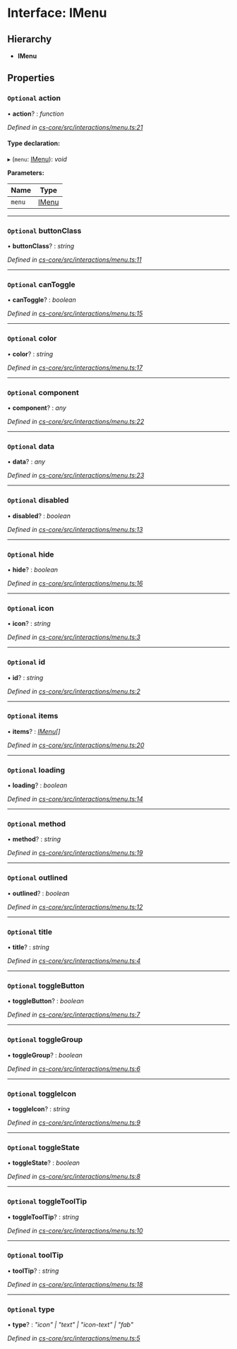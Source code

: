 # Interface: IMenu

## Hierarchy

* **IMenu**

## Properties

### `Optional` action

• **action**? : *function*

*Defined in [cs-core/src/interactions/menu.ts:21](https://github.com/TNOCS/csnext/blob/40018c3a/packages/cs-core/src/interactions/menu.ts#L21)*

#### Type declaration:

▸ (`menu`: [IMenu](_cs_core_src_interactions_menu_.imenu.md)): *void*

**Parameters:**

Name | Type |
------ | ------ |
`menu` | [IMenu](_cs_core_src_interactions_menu_.imenu.md) |

___

### `Optional` buttonClass

• **buttonClass**? : *string*

*Defined in [cs-core/src/interactions/menu.ts:11](https://github.com/TNOCS/csnext/blob/40018c3a/packages/cs-core/src/interactions/menu.ts#L11)*

___

### `Optional` canToggle

• **canToggle**? : *boolean*

*Defined in [cs-core/src/interactions/menu.ts:15](https://github.com/TNOCS/csnext/blob/40018c3a/packages/cs-core/src/interactions/menu.ts#L15)*

___

### `Optional` color

• **color**? : *string*

*Defined in [cs-core/src/interactions/menu.ts:17](https://github.com/TNOCS/csnext/blob/40018c3a/packages/cs-core/src/interactions/menu.ts#L17)*

___

### `Optional` component

• **component**? : *any*

*Defined in [cs-core/src/interactions/menu.ts:22](https://github.com/TNOCS/csnext/blob/40018c3a/packages/cs-core/src/interactions/menu.ts#L22)*

___

### `Optional` data

• **data**? : *any*

*Defined in [cs-core/src/interactions/menu.ts:23](https://github.com/TNOCS/csnext/blob/40018c3a/packages/cs-core/src/interactions/menu.ts#L23)*

___

### `Optional` disabled

• **disabled**? : *boolean*

*Defined in [cs-core/src/interactions/menu.ts:13](https://github.com/TNOCS/csnext/blob/40018c3a/packages/cs-core/src/interactions/menu.ts#L13)*

___

### `Optional` hide

• **hide**? : *boolean*

*Defined in [cs-core/src/interactions/menu.ts:16](https://github.com/TNOCS/csnext/blob/40018c3a/packages/cs-core/src/interactions/menu.ts#L16)*

___

### `Optional` icon

• **icon**? : *string*

*Defined in [cs-core/src/interactions/menu.ts:3](https://github.com/TNOCS/csnext/blob/40018c3a/packages/cs-core/src/interactions/menu.ts#L3)*

___

### `Optional` id

• **id**? : *string*

*Defined in [cs-core/src/interactions/menu.ts:2](https://github.com/TNOCS/csnext/blob/40018c3a/packages/cs-core/src/interactions/menu.ts#L2)*

___

### `Optional` items

• **items**? : *[IMenu](_cs_core_src_interactions_menu_.imenu.md)[]*

*Defined in [cs-core/src/interactions/menu.ts:20](https://github.com/TNOCS/csnext/blob/40018c3a/packages/cs-core/src/interactions/menu.ts#L20)*

___

### `Optional` loading

• **loading**? : *boolean*

*Defined in [cs-core/src/interactions/menu.ts:14](https://github.com/TNOCS/csnext/blob/40018c3a/packages/cs-core/src/interactions/menu.ts#L14)*

___

### `Optional` method

• **method**? : *string*

*Defined in [cs-core/src/interactions/menu.ts:19](https://github.com/TNOCS/csnext/blob/40018c3a/packages/cs-core/src/interactions/menu.ts#L19)*

___

### `Optional` outlined

• **outlined**? : *boolean*

*Defined in [cs-core/src/interactions/menu.ts:12](https://github.com/TNOCS/csnext/blob/40018c3a/packages/cs-core/src/interactions/menu.ts#L12)*

___

### `Optional` title

• **title**? : *string*

*Defined in [cs-core/src/interactions/menu.ts:4](https://github.com/TNOCS/csnext/blob/40018c3a/packages/cs-core/src/interactions/menu.ts#L4)*

___

### `Optional` toggleButton

• **toggleButton**? : *boolean*

*Defined in [cs-core/src/interactions/menu.ts:7](https://github.com/TNOCS/csnext/blob/40018c3a/packages/cs-core/src/interactions/menu.ts#L7)*

___

### `Optional` toggleGroup

• **toggleGroup**? : *boolean*

*Defined in [cs-core/src/interactions/menu.ts:6](https://github.com/TNOCS/csnext/blob/40018c3a/packages/cs-core/src/interactions/menu.ts#L6)*

___

### `Optional` toggleIcon

• **toggleIcon**? : *string*

*Defined in [cs-core/src/interactions/menu.ts:9](https://github.com/TNOCS/csnext/blob/40018c3a/packages/cs-core/src/interactions/menu.ts#L9)*

___

### `Optional` toggleState

• **toggleState**? : *boolean*

*Defined in [cs-core/src/interactions/menu.ts:8](https://github.com/TNOCS/csnext/blob/40018c3a/packages/cs-core/src/interactions/menu.ts#L8)*

___

### `Optional` toggleToolTip

• **toggleToolTip**? : *string*

*Defined in [cs-core/src/interactions/menu.ts:10](https://github.com/TNOCS/csnext/blob/40018c3a/packages/cs-core/src/interactions/menu.ts#L10)*

___

### `Optional` toolTip

• **toolTip**? : *string*

*Defined in [cs-core/src/interactions/menu.ts:18](https://github.com/TNOCS/csnext/blob/40018c3a/packages/cs-core/src/interactions/menu.ts#L18)*

___

### `Optional` type

• **type**? : *"icon" | "text" | "icon-text" | "fab"*

*Defined in [cs-core/src/interactions/menu.ts:5](https://github.com/TNOCS/csnext/blob/40018c3a/packages/cs-core/src/interactions/menu.ts#L5)*
